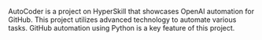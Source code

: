 AutoCoder is a project on HyperSkill that showcases OpenAI automation for GitHub. This project utilizes advanced technology to automate various tasks. GitHub automation using Python is a key feature of this project.
